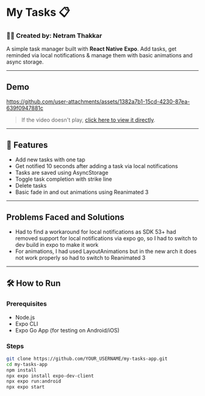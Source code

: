 # My Tasks 📋
### 👨‍💻 Created by: Netram Thakkar

A simple task manager built with **React Native**  **Expo**. Add tasks, get reminded via local notifications & manage them with basic animations and async storage.

---

## Demo

https://github.com/user-attachments/assets/1382a7b1-15cd-4230-87ea-639f0947881c

> If the video doesn't play, [click here to view it directly](assets/demo.mp4).
---

## 🚀 Features

-  Add new tasks with one tap
-  Get notified 10 seconds after adding a task via local notifications 
-  Tasks are saved using AsyncStorage 
-  Toggle task completion with strike line 
-  Delete tasks
-  Basic fade in and out animations using Reanimated 3

---

## Problems Faced and Solutions
- Had to find a workaround for local notifications as SDK 53+ had removed support for local notifications via expo go, so I had to switch to dev build in expo to make it work
- For animations, I had used LayoutAnimations but in the new arch it does not work properly so had to switch to Reanimated 3 

---- 

## 🛠 How to Run

### Prerequisites

- Node.js
- Expo CLI
- Expo Go App (for testing on Android/iOS)

### Steps

```bash
git clone https://github.com/YOUR_USERNAME/my-tasks-app.git
cd my-tasks-app
npm install
npx expo install expo-dev-client
npx expo run:android
npx expo start

